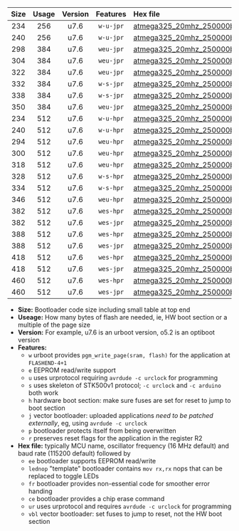 |Size|Usage|Version|Features|Hex file|
|:-:|:-:|:-:|:-:|:--|
|234|256|u7.6|`w-u-jpr`|[atmega325_20mhz_250000bps_ur_vbl.hex](https://raw.githubusercontent.com/stefanrueger/urboot/main//atmega325_20mhz_250000bps_ur_vbl.hex)|
|240|256|u7.6|`w-u-jpr`|[atmega325_20mhz_250000bps_lednop_ur_vbl.hex](https://raw.githubusercontent.com/stefanrueger/urboot/main//atmega325_20mhz_250000bps_lednop_ur_vbl.hex)|
|298|384|u7.6|`weu-jpr`|[atmega325_20mhz_250000bps_ee_ur_vbl.hex](https://raw.githubusercontent.com/stefanrueger/urboot/main//atmega325_20mhz_250000bps_ee_ur_vbl.hex)|
|304|384|u7.6|`weu-jpr`|[atmega325_20mhz_250000bps_ee_lednop_ur_vbl.hex](https://raw.githubusercontent.com/stefanrueger/urboot/main//atmega325_20mhz_250000bps_ee_lednop_ur_vbl.hex)|
|322|384|u7.6|`weu-jpr`|[atmega325_20mhz_250000bps_ee_lednop_fr_ur_vbl.hex](https://raw.githubusercontent.com/stefanrueger/urboot/main//atmega325_20mhz_250000bps_ee_lednop_fr_ur_vbl.hex)|
|332|384|u7.6|`w-s-jpr`|[atmega325_20mhz_250000bps_vbl.hex](https://raw.githubusercontent.com/stefanrueger/urboot/main//atmega325_20mhz_250000bps_vbl.hex)|
|338|384|u7.6|`w-s-jpr`|[atmega325_20mhz_250000bps_lednop_vbl.hex](https://raw.githubusercontent.com/stefanrueger/urboot/main//atmega325_20mhz_250000bps_lednop_vbl.hex)|
|350|384|u7.6|`weu-jpr`|[atmega325_20mhz_250000bps_ee_lednop_fr_ce_ur_vbl.hex](https://raw.githubusercontent.com/stefanrueger/urboot/main//atmega325_20mhz_250000bps_ee_lednop_fr_ce_ur_vbl.hex)|
|234|512|u7.6|`w-u-hpr`|[atmega325_20mhz_250000bps_ur.hex](https://raw.githubusercontent.com/stefanrueger/urboot/main//atmega325_20mhz_250000bps_ur.hex)|
|240|512|u7.6|`w-u-hpr`|[atmega325_20mhz_250000bps_lednop_ur.hex](https://raw.githubusercontent.com/stefanrueger/urboot/main//atmega325_20mhz_250000bps_lednop_ur.hex)|
|294|512|u7.6|`weu-hpr`|[atmega325_20mhz_250000bps_ee_ur.hex](https://raw.githubusercontent.com/stefanrueger/urboot/main//atmega325_20mhz_250000bps_ee_ur.hex)|
|300|512|u7.6|`weu-hpr`|[atmega325_20mhz_250000bps_ee_lednop_ur.hex](https://raw.githubusercontent.com/stefanrueger/urboot/main//atmega325_20mhz_250000bps_ee_lednop_ur.hex)|
|318|512|u7.6|`weu-hpr`|[atmega325_20mhz_250000bps_ee_lednop_fr_ur.hex](https://raw.githubusercontent.com/stefanrueger/urboot/main//atmega325_20mhz_250000bps_ee_lednop_fr_ur.hex)|
|328|512|u7.6|`w-s-hpr`|[atmega325_20mhz_250000bps.hex](https://raw.githubusercontent.com/stefanrueger/urboot/main//atmega325_20mhz_250000bps.hex)|
|334|512|u7.6|`w-s-hpr`|[atmega325_20mhz_250000bps_lednop.hex](https://raw.githubusercontent.com/stefanrueger/urboot/main//atmega325_20mhz_250000bps_lednop.hex)|
|346|512|u7.6|`weu-hpr`|[atmega325_20mhz_250000bps_ee_lednop_fr_ce_ur.hex](https://raw.githubusercontent.com/stefanrueger/urboot/main//atmega325_20mhz_250000bps_ee_lednop_fr_ce_ur.hex)|
|382|512|u7.6|`wes-hpr`|[atmega325_20mhz_250000bps_ee.hex](https://raw.githubusercontent.com/stefanrueger/urboot/main//atmega325_20mhz_250000bps_ee.hex)|
|382|512|u7.6|`wes-jpr`|[atmega325_20mhz_250000bps_ee_vbl.hex](https://raw.githubusercontent.com/stefanrueger/urboot/main//atmega325_20mhz_250000bps_ee_vbl.hex)|
|388|512|u7.6|`wes-hpr`|[atmega325_20mhz_250000bps_ee_lednop.hex](https://raw.githubusercontent.com/stefanrueger/urboot/main//atmega325_20mhz_250000bps_ee_lednop.hex)|
|388|512|u7.6|`wes-jpr`|[atmega325_20mhz_250000bps_ee_lednop_vbl.hex](https://raw.githubusercontent.com/stefanrueger/urboot/main//atmega325_20mhz_250000bps_ee_lednop_vbl.hex)|
|418|512|u7.6|`wes-hpr`|[atmega325_20mhz_250000bps_ee_lednop_fr.hex](https://raw.githubusercontent.com/stefanrueger/urboot/main//atmega325_20mhz_250000bps_ee_lednop_fr.hex)|
|418|512|u7.6|`wes-jpr`|[atmega325_20mhz_250000bps_ee_lednop_fr_vbl.hex](https://raw.githubusercontent.com/stefanrueger/urboot/main//atmega325_20mhz_250000bps_ee_lednop_fr_vbl.hex)|
|460|512|u7.6|`wes-hpr`|[atmega325_20mhz_250000bps_ee_lednop_fr_ce.hex](https://raw.githubusercontent.com/stefanrueger/urboot/main//atmega325_20mhz_250000bps_ee_lednop_fr_ce.hex)|
|460|512|u7.6|`wes-jpr`|[atmega325_20mhz_250000bps_ee_lednop_fr_ce_vbl.hex](https://raw.githubusercontent.com/stefanrueger/urboot/main//atmega325_20mhz_250000bps_ee_lednop_fr_ce_vbl.hex)|

- **Size:** Bootloader code size including small table at top end
- **Useage:** How many bytes of flash are needed, ie, HW boot section or a multiple of the page size
- **Version:** For example, u7.6 is an urboot version, o5.2 is an optiboot version
- **Features:**
  + `w` urboot provides `pgm_write_page(sram, flash)` for the application at `FLASHEND-4+1`
  + `e` EEPROM read/write support
  + `u` uses urprotocol requiring `avrdude -c urclock` for programming
  + `s` uses skeleton of STK500v1 protocol; `-c urclock` and `-c arduino` both work
  + `h` hardware boot section: make sure fuses are set for reset to jump to boot section
  + `j` vector bootloader: uploaded applications *need to be patched externally*, eg, using `avrdude -c urclock`
  + `p` bootloader protects itself from being overwritten
  + `r` preserves reset flags for the application in the register R2
- **Hex file:** typically MCU name, oscillator frequency (16 MHz default) and baud rate (115200 default) followed by
  + `ee` bootloader supports EEPROM read/write
  + `lednop` "template" bootloader contains `mov rx,rx` nops that can be replaced to toggle LEDs
  + `fr` bootloader provides non-essential code for smoother error handing
  + `ce` bootloader provides a chip erase command
  + `ur` uses urprotocol and requires `avrdude -c urclock` for programming
  + `vbl` vector bootloader: set fuses to jump to reset, not the HW boot section
